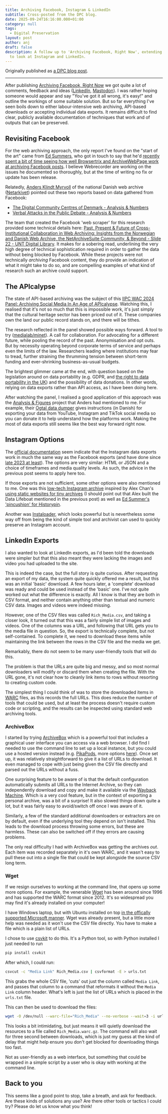 ```yaml
---
title: Archiving Facebook, Instagram & LinkedIn
subtitle: Cross-posted from the DPC blog.
date: 2025-09-24T16:16:00.000+01:00
category: null
tags:
  - Digital Preservation
layout: post
author: anj
draft: false
description: A follow up to 'Archiving Facebook, Right Now', extending the work
  to look at Instagram and LinkedIn.
---
```

Originally published as [a DPC blog post](https://www.dpconline.org/blog/archiving-facebook-instagram-linkedin).

----

After publishing [Archiving Facebook, Right Now](https://www.dpconline.org/blog/archiving-facebook-right-now) we got quite a lot of comments, feedback and ideas ([LinkedIn](https://www.linkedin.com/posts/andrewnjackson_archiving-facebook-right-now-activity-7363160479235469313-zCti/), [Mastodon](https://digipres.club/@anj/115049307178570137)).  I was rather hoping someone would appear and say "You've got it all wrong, it's easy!" and outline the workings of some suitable solution.  But so far everything I've seen boils down to either labour-intensive web archiving, API-based downloads or accepting individual data exports. It remains difficult to find clear, publicly available documentation of techniques that work and of outputs that can be preserved.
## Revisiting Facebook
For the web archiving approach, the only report I've found on the "start of the art" came from [Ed Summers](https://inkdroid.org/about/), who got in touch to say that he'd [recently spent a bit of time seeing how well Browsertrix and ArchiveWebPage work at archiving Facebook posts](https://social.coop/@edsu/114892046975684287). I believe Webrecorder are working on the issues he documented so thoroughly, but at the time of writing no fix or update has been release.

Relatedly, [Anders Klindt Myrvoll](https://www.linkedin.com/in/andersklindt) of the national Danish web archive ([Netarkivet](https://www.kb.dk/en/find-materials/collections/netarkivet)) pointed out these two reports based on data gathered from Facebook:

- [The Digital Community Centres of Denmark - Analysis & Numbers](https://www.andnumbers.com/cases/digital-community-centres-of-denmark)
- [Verbal Attacks in the Public Debate - Analysis & Numbers](https://www.andnumbers.com/cases/verbal-attacks-in-the-public-debate)

The team that created the Facebook 'web scraper' for this research provided some technical details here: [Past, Present & Future of Cross-Institutional Collaboration in Web Archiving: Insights from the Norwegian and Danish Web Archive, the NetArchiveSuite Community, & Beyond - Slide 22 - UNT Digital Library](https://digital.library.unt.edu/ark:/67531/metadc2472430/m1/22/). It makes for a sobering read, underlining the very high degree of technical sophistication required in order to gather the data without being blocked by Facebook. While these projects were not technically _archiving_ Facebook content, they do provide an indication of what it might take to do so, and are compelling examples of what kind of research such an archive could support.

## The APIcalypse 
The state of API-based archiving was the subject of this [IIPC WAC 2024 Panel: Archiving Social Media In An Age of APIcalypse](https://www.youtube.com/watch?v=CqsVFnUheqQ). Watching this, I realised that it's not so much that this is impossible work, it's just simply that the cultural heritage sector has been priced out of it. These companies own the land our public record stands on, and there will be tithes.

The research reflected in the panel showed possible ways forward. A tool to try ([medialab/minet](https://github.com/medialab/minet)). A call for collaboration. For advocating for a different future, while pooling the record of the past. Anonymisation and opt outs. But by necessity operating beyond corporate terms of service and perhaps even the limits of the law. Researchers leading where institutions may fear to tread, further straining the thrumming tension between short-term funding and ever-shrinking business-as-usual budgets.

The brightest glimmer came at the end, with question based on the legislation around on data portability (e.g. GDPR, and [the right to data portability in the UK](https://ico.org.uk/for-organisations/uk-gdpr-guidance-and-resources/individual-rights/individual-rights/right-to-data-portability/)) and the possibility of data donations. In other words, relying on data exports rather than API access, as I have been doing here.

After watching the panel, I realised a good application of this approach was the [Analysis & Figures](https://www.ogtal.dk/crowdsourcingdata) project that Anders had mentioned to me. For example, their [Ogtal data dumper](https://data.svc.ogtal.dk/) gives instructions (in Danish) for exporting your data from YouTube, Instagram and TikTok  social media so you can donate it to help understand how the platforms work. Making the most of data exports still seems like the best way forward right now.

## Instagram Options
The [official documentation](https://help.instagram.com/181231772500920/) seem indicate that the Instagram data exports work in much the same way as the Facebook exports (and have done since [late 2023 at least](https://web.archive.org/web/20231122194028/https://help.instagram.com/181231772500920)). The options are very similar: HTML or JSON and a choice of timeframes and media quality levels.  As such, the advice in the previous post seems to apply here too.

If those exports are not sufficient, some other options were also mentioned to me. One was this [low-tech Instagram archive](https://github.com/forummuenchen/archive-instagram) inspired by Alex Chan's [using static websites for tiny archives](https://alexwlchan.net/2024/static-websites/) (I should point out that Alex built the Data Lifeboat mentioned in the previous post) as well as [Ed Summer's 'pincushion' for Historypin](https://inkdroid.org/2024/10/20/pincushion/).

Another was [Instaloader](https://instaloader.github.io/), which looks powerful but is nevertheless some way off from being the kind of simple tool and archivist can used to quickly preserve an Instagram account.

## LinkedIn Exports
I also wanted to look at LinkedIn exports, as I'd been told the downloads were simpler but that this also meant they were lacking the images and video you had uploaded to the site.

This is indeed the case, but the full story is quite curious. After requesting an export of my data, the system quite quickly offered me a result, but this was an initial 'basic' download.  A few hours later, a 'complete' download was ready and could be used instead of the 'basic' one.  I've not quite worked out what the difference is exactly. All I know is that they are both in CSV format, and neither contain anything other than textual and numeric CSV data. Images and videos were indeed missing.

However, one of the CSV files was called `Rich_Media.csv`, and taking a closer look, it turned out that this was a fairly simple list of images and videos. One of the columns was a URL, and following that URL gets you to the media file in question. So, the export is technically complete, but not self-contained. To complete it, we need to download these items while maintaining the link between the rows in the CSV file and the media we get.

Remarkably, there do not seem to be many user-friendly tools that will do this.

The problem is that the URLs are quite big and messy, and so most normal downloaders will modify or discard them when creating the file. With the URL gone, it's not clear how to cleanly link items to rows without resorting to creating custom code. 

The simplest thing I could think of was to store the downloaded items in [WARC](https://en.wikipedia.org/wiki/WARC_(file_format)) files, as this records the full URLs. This does reduce the number of tools that could be used, but at least the process doesn't require custom code or scripting, and the results can be inspected using standard web archiving tools.

### ArchiveBox
I started by trying [ArchiveBox](https://archivebox.io/) which is a powerful tool that includes a graphical user interface you can access via a web browser. I did find I needed to use the command line to set up a local instance, but you could use a hosted version instead (e.g. [PikaPods](https://www.pikapods.com/apps#bookmarks), more options [here](https://github.com/ArchiveBox/ArchiveBox?tab=readme-ov-file#quickstart)). Once set up, it was relatively straightforward to give it a list of URLs to download. It even managed to cope with just being given the CSV file directly and parsed out the URLs without a fuss. 

One surprising feature to be aware of is that the default configuration automatically submits all URLs to the Internet Archive, so they can independently download and copy and make it available via the [Wayback Machine](https://web.archive.org/). Which is a very cool feature, but in the context of exporting a personal archive, was a bit of a surprise! It also slowed things down quite a lot, but it was fairly easy to avoid/switch off once I was aware of it.

Similarly, a few of the standard additional downloaders or extractors are on by default, even if the underlying tool they depend on isn't installed. This leads to the download process throwing some errors, but these are harmless. These can also be switched off if they errors are causing problems.

The only real difficulty I had with ArchiveBox was getting the archives _out_. Each item was recorded separately in it's own WARC, and it wasn't easy to pull these out into a single file that could be kept alongside the source CSV long term. 

### Wget
If we resign ourselves to working at the command line, that opens up some more options. For example, the venerable [Wget](https://www.gnu.org/software/wget/) has been around since 1996 and has supported the WARC format since 2012. It's so widespread you may find it's already installed on your computer!

I have Windows laptop, but with Ubuntu installed on top [in the offically supported Microsoft manner](https://learn.microsoft.com/en-us/windows/wsl/install). Wget was already present, but a little more help was needed as it won't use the CSV file directly. You have to make a file which is a plain list of URLs.

I chose to use [csvkit](https://csvkit.readthedocs.io/) to do this. It's a Python tool, so with Python installed I just needed to run 

```sh
pip install csvkit
```

After which, I could run:

```sh
csvcut -c "Media Link" Rich_Media.csv | csvformat -E > urls.txt
```

This grabs the whole CSV file, 'cuts' out just the column called `Media Link`, and passes that column to a command that reformats it without the `Media Link` column header. What's left is just the list of URLs which is placed in the `urls.txt` file.

This can then be used to download the files:

```sh
wget -O /dev/null --warc-file="Rich_Media" --no-verbose --wait=3 -i urls.txt
```

This looks a bit intimidating, but just means it will quietly download the resources to a file called `Rich_Media.warc.gz`. The command will also wait for three second between downloads, which is just my guess at the kind of delay that might help ensure you don't get blocked for downloading things too fast.

Not as user-friendly as a web interface, but something that could be wrapped in a simple script by a user who is okay with working at the command line.

## Back to you
This seems like a good point to stop, take a breath, and ask for feedback.  Are these kinds of solutions any use? Are there other tools or tactics I could try? Please do let us know what you think!
